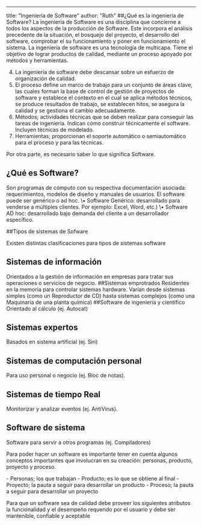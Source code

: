 ---
title: "Ingeniería de Software"
author: "Ruth"
##¿Qué es la ingeniería de Software?
La ingeniería de Software es una disciplina que concierne a todos los aspectos de la producción de Software. Este incorpora el análisis precedente de la situación, el bosquejo del proyecto, el desarrollo del software, comprobar el su funcionamiento y poner en funcionamiento el sistema.
La ingeniería de software es una tecnología de multicapa. Tiene el objetivo de lograr productos de calidad, mediante un proceso apoyado por métodos y herramientas.


4. La ingeniería de software debe descansar sobre un esfuerzo de organización de calidad.
3. El proceso define un marco de trabajo para un conjunto de áreas clave, las cuales forman la base de control de gestión de proyectos de software y establece el contexto en el cual se aplica métodos técnicos, se produce resultados de trabajo, se establecen hitos, se asegura la calidad y se gestiona el cambio adecuadamente. 
2. Métodos; actividades técnicas que se deben realizar para conseguir las tareas de ingeniería. Indican cómo construir técnicamente el software. Incluyen técnicas de modelado. 
1. Herramientas; proporcionan el soporte automático o semiautomático para el proceso y para las técnicas.

Por otra parte, es necesario saber lo que significa Software. 

## ¿Qué es Software?
Son programas de cómputo con su respectiva documentación asociada: requerimientos, modelos de diseño y manuales de usuarios.
El software puede ser genérico o ad hoc.
\•	Software Genérico: desarrollado para venderse a múltiples clientes. Por ejemplo: Excel, Word, etc.)
\•	Software AD hoc: desarrollado bajo demanda del cliente a un desarrollador específico.

##Tipos de sistemas  de Sofware

Existen distintas clasificaciones para tipos de sistemas software
## Sistemas de información
Orientados a la gestión de información en empresas para tratar sus operaciones o servicios de negocio.
##Sistemas emprotrados
Residentes en la memoria para controlar sistemas hardware. Varían desde sistemas simples (como un Reproductor de CD) hasta sistemas complejos (como una Maquinaria de una planta química)
##Software de  ingeniería y científico
Orientado al cálculo (ej. Autocat)
## Sistemas expertos 
Basados en sistema artificial (ej. Siri)
## Sistemas de computación personal
Para uso personal o negocio (ej. Bloc de notas).
## Sistemas de tiempo Real
Monitorizar y analizar eventos (ej. AntiVirus).
## Software de sistema
Software para servir a otros programas (ej. Compiladores)

Para poder hacer un software es importante tener en cuenta algunos conceptos importantes que involucran en su creación: personas, producto, proyecto y proceso.

\-	Personas; los que trabajan
\-	Producto; es lo que se obtiene al final
\-	Proyecto; la pauta a seguir para desarrollar un producto
\-	Proceso; la pauta a seguir para desarrollar un proyecto

Para que un software sea de calidad debe proveer los siguientes atributos la funcionalidad y el desempeño requerido por el usuario y debe ser mantenible, confiable y aceptable

